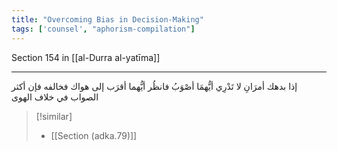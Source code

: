 ```yaml
---
title: "Overcoming Bias in Decision-Making"
tags: ['counsel', "aphorism-compilation"]
---
```


 Section 154 in [[al-Durra al-yatīma]]

---
إذا بدهك أمرَانِ لا تَدْرِي أيُّهمَا أصْوَبُ فانظُر أيُّهما أقرَب إلى هواك فخالفه فإن أكثر الصواب في خلاف الهوى

> [!similar]
> - [[Section (adka.79)]]

